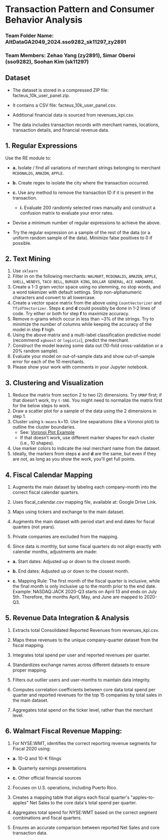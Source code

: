 
# Transaction Pattern and Consumer Behavior Analysis

### Team Folder Name: AltDataGA2049_2024.sso9282_sk11297_zy2891
### Team Members: Zehao Yang (zy2891), Simar Oberoi (sso9282), Soohan Kim (sk11297)

## Dataset

- The dataset is stored in a compressed ZIP file: facteus_10k_user_panel.zip.

- It contains a CSV file: facteus_10k_user_panel.csv.

- Additional financial data is sourced from revenues_kpi.csv.

- The data includes transaction records with merchant names, locations, transaction details, and financial revenue data.

## 1. Regular Expressions

Use the RE module to:

- **a.** Isolate / find all variations of merchant strings belonging to merchant `MCDONALDS`, `AMAZON`, `APPLE`.
- **b.** Create regex to isolate the city where the transaction occurred.
- **c.** Use any method to remove the transaction ID if it is present in the transaction.
  - **i.** Evaluate 200 randomly selected rows manually and construct a confusion matrix to evaluate your error rates.

- Devise a minimum number of regular expressions to achieve the above.
- Try the regular expression on a sample of the rest of the data (or a uniform random sample of the data). Minimize false positives to 0 if possible.

## 2. Text Mining

1. Use `sklearn`
2. Filter in on the following merchants: `WALMART`, `MCDONALDS`, `AMAZON`, `APPLE`, `SHELL`, `WENDYS`, `TACO BELL`, `BURGER KING`, `DOLLAR GENERAL`, `ACE HARDWARE`.
3. Create a 1-3 gram vector space using no stemming, no stop words, and a word tokenizer with default settings. Strip non-alphanumeric characters and convert to all lowercase.
4. Create a vector space matrix from the above using `CountVectorizer` and `TfidfVectorizer`. Steps **c** and **d** could possibly be done in 1-2 lines of code. Try either or both for step **f** to maximize accuracy.
5. Remove n-grams which occur in less than ~3% of the strings. Try to minimize the number of columns while keeping the accuracy of the model in step **f** high.
6. Using the above matrix and a multi-label classification predictive model (recommend `xgboost` or `logistic`), predict the merchant.
7. Construct the model leaving some data out (10-fold cross-validation or a 20% random sample).
8. Evaluate your model on out-of-sample data and show out-of-sample error for each of the 10 merchants.
9. Please show your work with comments in your Jupyter notebook.

## 3. Clustering and Visualization

1. Reduce the matrix from section 2 to two (2) dimensions. Try `UMAP` first; if that doesn’t work, try `t-SNE`. You might need to normalize the matrix first for the below steps to work.
2. Draw a scatter plot for a sample of the data using the 2 dimensions in step 1.
3. Cluster using `k-means` k=10. Use line separations (like a Voronoi plot) to outline the cluster boundaries.  
   - See: [Voronoi Plot Example](http://msmbuilder.org/msmexplorer/development/examples/plot_voronoi.html)
   - If that doesn’t work, use different marker shapes for each cluster (i.e., 10 shapes).
4. Use marker colors to indicate the real merchant name from the dataset.
5. Ideally, the markers from steps **c** and **d** are the same, but even if they are not, as long as you show the work, you'll get full points.

## 4. Fiscal Calendar Mapping

1. Augments the main dataset by labeling each company-month into the correct fiscal calendar quarters.

2. Uses fiscal_calendar.csv mapping file, available at: Google Drive Link.

3. Maps using tickers and exchange to the main dataset.

4. Augments the main dataset with period start and end dates for fiscal quarters (not years).

5. Private companies are excluded from the mapping.

6. Since data is monthly, but some fiscal quarters do not align exactly with calendar months, adjustments are made:

- **a.** Start dates: Adjusted up or down to the closest month.

- **b.** End dates: Adjusted up or down to the closest month.

- **c.** Mapping Rule: The first month of the fiscal quarter is inclusive, while the final month is only inclusive up to the month prior to the end date. Example: NASDAQ:JACK 2020-Q3 starts on April 13 and ends on July 5th. Therefore, the months April, May, and June are mapped to 2020-Q3.

## 5. Revenue Data Integration & Analysis

1. Extracts total Consolidated Reported Revenues from revenues_kpi.csv.

2. Maps these revenues to the unique company-quarter dataset from the fiscal mapping.

3. Integrates total spend per user and reported revenues per quarter.

4. Standardizes exchange names across different datasets to ensure proper mapping.

5. Filters out outlier users and user-months to maintain data integrity.

6. Computes correlation coefficients between core data total spend per quarter and reported revenues for the top 15 companies by total sales in the main dataset.

7. Aggregates total spend on the ticker level, rather than the merchant level.

## 6. Walmart Fiscal Revenue Mapping:

1. For NYSE:WMT, identifies the correct reporting revenue segments for Fiscal 2020 using:

- **a.** 10-Q and 10-K filings

- **b.** Quarterly earnings presentations

- **c.** Other official financial sources

2. Focuses on U.S. operations, including Puerto Rico.

3. Creates a mapping table that aligns each fiscal quarter's "apples-to-apples" Net Sales to the core data's total spend per quarter.

4. Aggregates total spend for NYSE:WMT based on the correct segment combinations and fiscal quarters.

5. Ensures an accurate comparison between reported Net Sales and core transaction data.